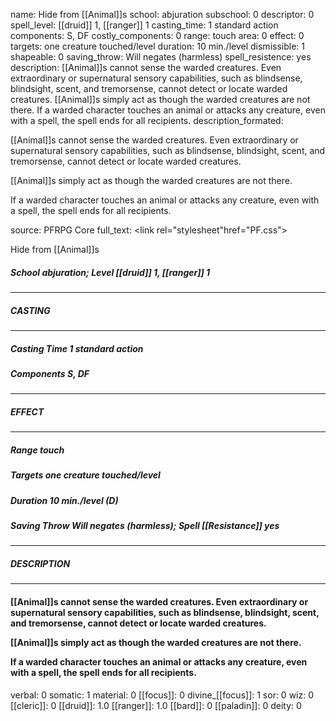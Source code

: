 name: Hide from [[Animal]]s
school: abjuration
subschool: 0
descriptor: 0
spell_level: [[druid]] 1, [[ranger]] 1
casting_time: 1 standard action
components: S, DF
costly_components: 0
range: touch
area: 0
effect: 0
targets: one creature touched/level
duration: 10 min./level
dismissible: 1
shapeable: 0
saving_throw: Will negates (harmless)
spell_resistence: yes
description: [[Animal]]s cannot sense the warded creatures. Even extraordinary or supernatural sensory capabilities, such as blindsense, blindsight, scent, and tremorsense, cannot detect or locate warded creatures.  [[Animal]]s simply act as though the warded creatures are not there.  If a warded character touches an animal or attacks any creature, even with a spell, the spell ends for all recipients.
description_formated: <p>[[Animal]]s cannot sense the warded creatures. Even extraordinary or supernatural sensory capabilities, such as blindsense, blindsight, scent, and tremorsense, cannot detect or locate warded creatures.</p><p>[[Animal]]s simply act as though the warded creatures are not there.</p><p>If a warded character touches an animal or attacks any creature, even with a spell, the spell ends for all recipients.</p>
source: PFRPG Core
full_text: <link rel="stylesheet"href="PF.css"><div class="heading"><p class="alignleft">Hide from [[Animal]]s</p><div style="clear: both;"></div></div><div><h5><b>School </b>abjuration; <b>Level </b>[[druid]] 1, [[ranger]] 1</h5></div><hr/><div><h5><b>CASTING</b></h5></div><hr/><div><h5><b>Casting Time </b>1 standard action</h5><h5><b>Components </b>S, DF</h5></div><hr/><div><h5><b>EFFECT</b></h5></div><hr/><div><h5><b>Range </b>touch</h5><h5><b>Targets </b>one creature touched/level</h5><h5><b>Duration </b>10 min./level (D)</h5><h5><b>Saving Throw </b>Will negates (harmless); <b>Spell [[Resistance]] </b>yes</h5></div><hr/><div><h5><b>DESCRIPTION</b></h5></div><hr/><div><h4><p>[[Animal]]s cannot sense the warded creatures. Even extraordinary or supernatural sensory capabilities, such as blindsense, blindsight, scent, and tremorsense, cannot detect or locate warded creatures.</p><p>[[Animal]]s simply act as though the warded creatures are not there.</p><p>If a warded character touches an animal or attacks any creature, even with a spell, the spell ends for all recipients.</p></h4></div>
verbal: 0
somatic: 1
material: 0
[[focus]]: 0
divine_[[focus]]: 1
sor: 0
wiz: 0
[[cleric]]: 0
[[druid]]: 1.0
[[ranger]]: 1.0
[[bard]]: 0
[[paladin]]: 0
deity: 0
